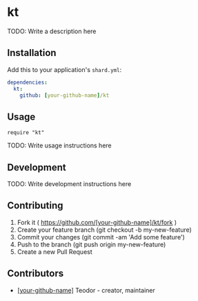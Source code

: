 # kt

TODO: Write a description here

## Installation


Add this to your application's `shard.yml`:

```yaml
dependencies:
  kt:
    github: [your-github-name]/kt
```


## Usage


```crystal
require "kt"
```


TODO: Write usage instructions here

## Development

TODO: Write development instructions here

## Contributing

1. Fork it ( https://github.com/[your-github-name]/kt/fork )
2. Create your feature branch (git checkout -b my-new-feature)
3. Commit your changes (git commit -am 'Add some feature')
4. Push to the branch (git push origin my-new-feature)
5. Create a new Pull Request

## Contributors

- [[your-github-name]](https://github.com/[your-github-name]) Teodor - creator, maintainer
